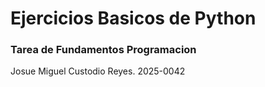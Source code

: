 # Ejercicios Basicos de Python
### Tarea de Fundamentos Programacion

Josue Miguel Custodio Reyes. 2025-0042

